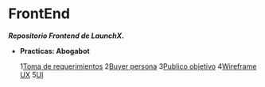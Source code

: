 # FrontEnd

 ***Repositorio Frontend de LaunchX.***
 
 - **Practicas: Abogabot**
 
   1[Toma de requerimientos](https://github.com/SrKarol/LaunchX-Frontend/blob/Personal/Introduccion/Toma%20de%20Requerimientos.docx)
   2[Buyer persona](/01-INTRO/BuyerPersona.md)
   3[Publico objetivo](/01-INTRO/PublicoObjetivo.md)
   4[Wireframe UX](/01-INTRO/wireframes.pdf)
   5[UI](/01-INTRO/UI.pdf)

